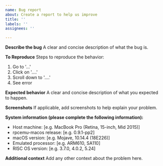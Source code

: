 ```yaml
---
name: Bug report
about: Create a report to help us improve
title: ''
labels: ''
assignees: ''

---
```


**Describe the bug**
A clear and concise description of what the bug is.

**To Reproduce**
Steps to reproduce the behavior:
1. Go to '...'
2. Click on '....'
3. Scroll down to '....'
4. See error

**Expected behavior**
A clear and concise description of what you expected to happen.

**Screenshots**
If applicable, add screenshots to help explain your problem.

**System information (please complete the following information):**
 - Host machine: [e.g. MacBook Pro (Retina, 15-inch, Mid 2015)]
 - rpcemu-macos release: [e.g. 0.9.1-pp2]
 - macOS version: [e.g. Mojave, 10.14.4 (18E226)]
 - Emulated processor: [e.g. ARM610, SA110]
 - RISC OS version: [e.g. 3.7.0, 4.0.2, 5.24]

**Additional context**
Add any other context about the problem here.

